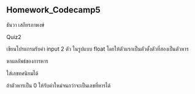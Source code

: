 ## Homework_Codecamp5
ธันวา เสถียรภาพงษ์

Quiz2

เขียนโปรแกรมรับค่า input 2 ตัว ในรูปแบบ float โดยให้ตัวแรกเป็นตัวตั้งตัวที่สองเป็นตัวหาร

หาผลลัพธ์ของการหาร

ใส่เลขทศนิยมได้

ถ้าตัวหารเป็น 0 ให้รับค่าใหม่จนกว่าจะเป็นเลขที่หารได้
